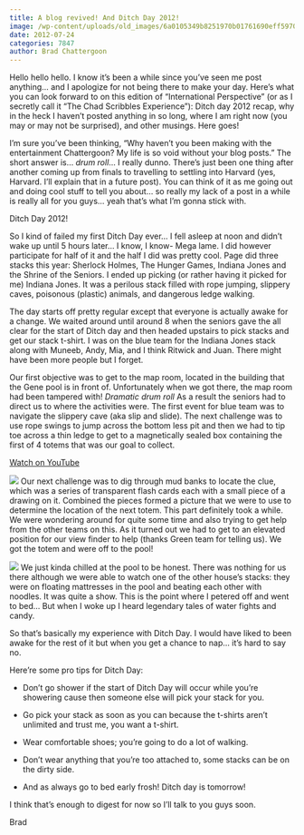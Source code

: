 ```yaml
---
title: A blog revived! And Ditch Day 2012!
image: /wp-content/uploads/old_images/6a0105349b8251970b01761690eff5970c-800wi.jpg
date: 2012-07-24
categories: 7847
author: Brad Chattergoon
---
```



Hello hello hello. I know it’s been a while since you’ve seen me post anything… and I apologize for not being there to make your day. Here’s what you can look forward to on this edition of “International Perspective” (or as I secretly call it “The Chad Scribbles Experience”): Ditch day 2012 recap, why in the heck I haven’t posted anything in so long, where I am right now (you may or may not be surprised), and other musings. Here goes!

I’m sure you’ve been thinking, “Why haven’t you been making with the entertainment Chattergoon? My life is so void without your blog posts.” The short answer is… *drum roll*… I really dunno. There’s just been one thing after another coming up from finals to travelling to settling into Harvard (yes, Harvard. I’ll explain that in a future post). You can think of it as me going out and doing cool stuff to tell you about… so really my lack of a post in a while is really all for you guys… yeah that’s what I’m gonna stick with.

Ditch Day 2012!

So I kind of failed my first Ditch Day ever… I fell asleep at noon and didn’t wake up until 5 hours later… I know, I know- Mega lame. I did however participate for half of it and the half I did was pretty cool. Page did three stacks this year: Sherlock Holmes, The Hunger Games, Indiana Jones and the Shrine of the Seniors. I ended up picking (or rather having it picked for me) Indiana Jones. It was a perilous stack filled with rope jumping, slippery caves, poisonous (plastic) animals, and dangerous ledge walking.

The day starts off pretty regular except that everyone is actually awake for a change. We waited around until around 8 when the seniors gave the all clear for the start of Ditch day and then headed upstairs to pick stacks and get our stack t-shirt. I was on the blue team for the Indiana Jones stack along with Muneeb, Andy, Mia, and I think Ritwick and Juan. There might have been more people but I forget.

Our first objective was to get to the map room, located in the building that the Gene pool is in front of. Unfortunately when we got there, the map room had been tampered with! *Dramatic drum roll* As a result the seniors had to direct us to where the activities were. The first event for blue team was to navigate the slippery cave (aka slip and slide). The next challenge was to use rope swings to jump across the bottom less pit and then we had to tip toe across a thin ledge to get to a magnetically sealed box containing the first of 4 totems that was our goal to collect.

[Watch on YouTube](https://www.youtube.com/watch?v=h7vdcdYHj3k)

![](/old_images/caltech_as_it_happens/6a0105349b8251970b01774376f344970d.jpg)
Our next challenge was to dig through mud banks to locate the clue, which was a series of transparent flash cards each with a small piece of a drawing on it. Combined the pieces formed a picture that we were to use to determine the location of the next totem. This part definitely took a while. We were wondering around for quite some time and also trying to get help from the other teams on this. As it turned out we had to get to an elevated position for our view finder to help (thanks Green team for telling us). We got the totem and were off to the pool!

![](/old_images/caltech_as_it_happens/6a0105349b8251970b01761690f231970c.jpg)
We just kinda chilled at the pool to be honest. There was nothing for us there although we were able to watch one of the other house’s stacks: they were on floating mattresses in the pool and beating each other with noodles. It was quite a show. This is the point where I petered off and went to bed… But when I woke up I heard legendary tales of water fights and candy.

So that’s basically my experience with Ditch Day. I would have liked to been awake for the rest of it but when you get a chance to nap… it’s hard to say no.

Here’re some pro tips for Ditch Day:

- Don’t go shower if the start of Ditch Day will occur while you’re showering cause then someone else will pick your stack for you.

- Go pick your stack as soon as you can because the t-shirts aren’t unlimited and trust me, you want a t-shirt.

- Wear comfortable shoes; you’re going to do a lot of walking.

- Don’t wear anything that you’re too attached to, some stacks can be on the dirty side.

- And as always go to bed early frosh! Ditch day is tomorrow!

I think that’s enough to digest for now so I’ll talk to you guys soon.

Brad
